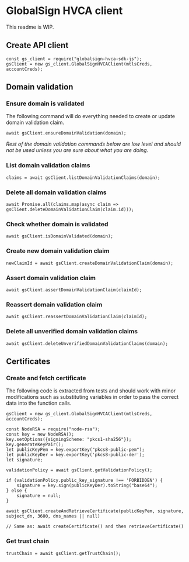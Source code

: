 # GlobalSign HVCA client

This readme is WIP.

## Create API client

	const gs_client = require("globalsign-hvca-sdk-js");
	gsClient = new gs_client.GlobalSignHVCAClient(mtlsCreds, accountCreds);

## Domain validation

### Ensure domain is validated

The following command will do everything needed to create or update domain validation claim.

	await gsClient.ensureDomainValidation(domain);

*Rest of the domain validation commands below are low level and should not be used
unless you are sure about what you are doing.*

### List domain validation claims

	claims = await gsClient.listDomainValidationClaims(domain);
	
### Delete all domain validation claims

	await Promise.all(claims.map(async claim => gsClient.deleteDomainValidationClaim(claim.id)));

### Check whether domain is validated

	await gsClient.isDomainValidated(domain);

### Create new domain validation claim

	newClaimId = await gsClient.createDomainValidationClaim(domain);
	
### Assert domain validation claim

	await gsClient.assertDomainValidationClaim(claimId);
	
### Reassert domain validation claim

	await gsClient.reassertDomainValidationClaim(claimId);

### Delete all unverified domain validation claims

	await gsClient.deleteUnverifiedDomainValidationClaims(domain);

## Certificates

### Create and fetch certificate

The following code is extracted from tests and should work with minor modifications
such as substituting variables in order to pass the correct data into the function calls.

	gsClient = new gs_client.GlobalSignHVCAClient(mtlsCreds, accountCreds);

	const NodeRSA = require("node-rsa");
    const key = new NodeRSA();
    key.setOptions({signingScheme: "pkcs1-sha256"});
    key.generateKeyPair();
    let publicKeyPem = key.exportKey("pkcs8-public-pem");
    let publicKeyDer = key.exportKey('pkcs8-public-der');
    let signature;

    validationPolicy = await gsClient.getValidationPolicy();

    if (validationPolicy.public_key_signature !== 'FORBIDDEN') {
        signature = key.sign(publicKeyDer).toString("base64");
    } else {
        signature = null;
    }

    await gsClient.createAndRetrieveCertificate(publicKeyPem, signature, subject_dn, 3600, dns_names || null)

    // Same as: await createCertificate() and then retrieveCertificate()

### Get trust chain

	trustChain = await gsClient.getTrustChain();
